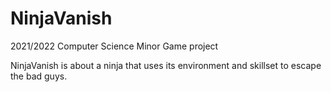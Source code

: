 # NinjaVanish

2021/2022 Computer Science Minor Game project

NinjaVanish is about a ninja that uses its environment and skillset to escape the bad guys.
